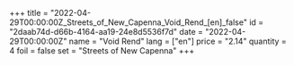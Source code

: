 +++
title = "2022-04-29T00:00:00Z_Streets_of_New_Capenna_Void_Rend_[en]_false"
id = "2daab74d-d66b-4164-aa19-24e8d5536f7d"
date = "2022-04-29T00:00:00Z"
name = "Void Rend"
lang = ["en"]
price = "2.14"
quantity = 4
foil = false
set = "Streets of New Capenna"
+++
